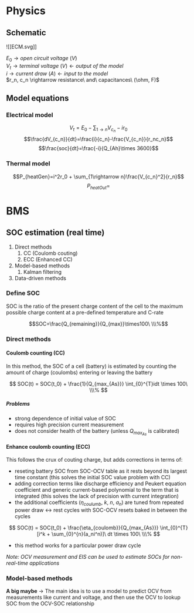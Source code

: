 # Physics
## Schematic

![[ECM.svg]]

$E_0 \rightarrow open\ circuit\ voltage\ (V)$  
$V_t \rightarrow terminal\ voltage\ (V) \leftarrow output\ of\ the\ model$  
$i \rightarrow current\ draw\ (A) \leftarrow input\ to\ the\ model$  
$r_n, c_n \rightarrow resistance\ and\ capacitances\ (\ohm, F)$  

## Model equations
### Electrical model
$$V_t=E_0-\sum_{1\rightarrow n}V_{c_n}-ir_0$$
$$\frac{dV_{c_n}}{dt}=\frac{i}{c_n}-\frac{V_{c_n}}{r_nc_n}$$
$$\frac{soc}{dt}=\frac{-i}{Q_{Ah}\times 3600}$$

### Thermal model
$$P_{heatGen}=i^2r_0 + \sum_{1\rightarrow n}\frac{V_{c_n}^2}{r_n}$$
$$P_{heatOut}=$$


<div style="page-break-after: always;"></div>

# BMS
## SOC estimation (real time)
1. Direct methods
	1. CC (Coulomb couting)
	2. ECC (Enhanced CC)
2. Model-based methods
	1. Kalman filtering
3. Data-driven methods

### Define SOC
SOC is the ratio of the present charge content of the cell to the maximum possible charge content at a pre-defined temperature and C-rate

$$SOC=\frac{Q_{remaining}}{Q_{max}}\times100\ \\\%$$

### Direct methods
#### Coulomb counting (CC)
In this method, the SOC of a cell (battery) is estimated by counting the amount of charge (coulombs) entering or leaving the battery

$$
SOC(t) = SOC(t_0) + \frac{1}{Q_{max_{As}}} \int_{0}^{T}idt \times 100\ \\\%
$$

##### Problems
- strong dependence of initial value of SOC
- requires high precision current measurement
- does not consider health of the battery (unless $Q_{max_{As}}$ is calibrated)


#### Enhance coulomb counting (ECC)
This follows the crux of couting charge, but adds corrections in terms of:
- reseting battery SOC from SOC-OCV table as it rests beyond its largest time constant (this solves the initial SOC value problem with CC)
- adding correction terms like discharge efficiency and Peukert equation coefficient and generic current-based polynomial to the term that is integrated (this solves the lack of precision with current integration)
- the additional coefficients ($\eta_{coulumb}$, $k$, $n$, $a_n$) are tuned from repeated power draw $\leftrightarrow$ rest cycles with SOC-OCV resets baked in between the cycles

$$
SOC(t) = SOC(t_0) + \frac{\eta_{coulomb}}{Q_{max_{As}}} \int_{0}^{T}
[i^k + \sum_{0}^{n}(a_ni^n)]\ dt \times 100\ \\\%
$$
- this method works for a particular power draw cycle



*Note: OCV measurement and EIS can be used to estimate SOCs for non-real-time applications*





### Model-based methods
**A big maybe** $\rightarrow$ The main idea is to use a model to predict OCV from measurements like current and voltage, and then use the OCV to lookup SOC from the OCV-SOC relationship




